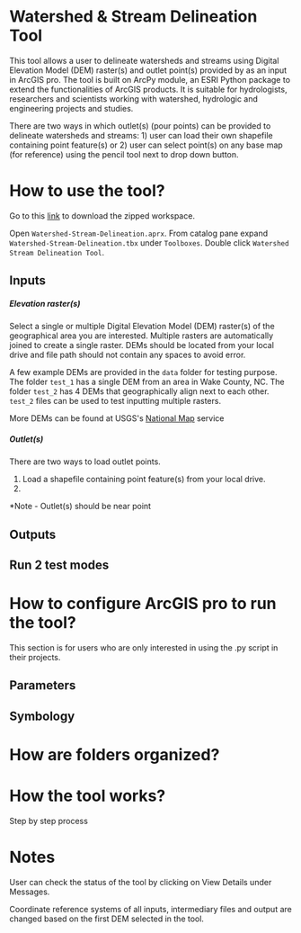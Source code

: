 # Watershed & Stream Delineation Tool

This tool allows a user to delineate watersheds and streams using Digital Elevation Model (DEM) raster(s) and outlet point(s) provided by as an input in ArcGIS pro. The tool is built on ArcPy module, an ESRI Python package to extend the functionalities of ArcGIS products. It is suitable for hydrologists, researchers and scientists working with watershed, hydrologic and engineering projects and studies.

There are two ways in which outlet(s) (pour points) can be provided to delineate watersheds and streams: 1) user can load their own shapefile containing point feature(s) or 2) user can select point(s) on any base map (for reference) using the pencil tool next to drop down button.    

# How to use the tool?

Go to this [link](https://1drv.ms/u/s!Ak8N6yOD29xEqT4ax-ypDd4LoWWj?e=NgI3S1) to download the zipped workspace.

Open `Watershed-Stream-Delineation.aprx`. From catalog pane expand `Watershed-Stream-Delineation.tbx` under `Toolboxes`. Double click `Watershed Stream Delineation Tool`.  

## Inputs

##### Elevation raster(s)

Select a single or multiple Digital Elevation Model (DEM) raster(s) of the geographical area you are interested. Multiple rasters are automatically joined to create a single raster. DEMs should be located from your local drive and file path should not contain any spaces to avoid error. 

A few example DEMs are provided in the `data` folder for testing purpose. The folder `test_1` has a single DEM from an area in Wake County, NC. The folder `test_2` has 4 DEMs that geographically align next to each other. `test_2` files can be used to test inputting multiple rasters. 

More DEMs can be found at USGS's [National Map](https://viewer.nationalmap.gov/basic/#/) service 


##### Outlet(s)

There are two ways to load outlet points. 
1. Load a shapefile containing point feature(s) from your local drive.
2. 
*Note - Outlet(s) should be near point

## Outputs

## Run 2 test modes

# How to configure ArcGIS pro to run the tool?

This section is for users who are only interested in using the .py script in their projects. 

## Parameters

## Symbology

# How are folders organized?

# How the tool works?

Step by step process

# Notes

User can check the status of the tool by clicking on View Details under Messages.

Coordinate reference systems of all inputs, intermediary files and output are changed  based on the first DEM selected in the tool.

# 